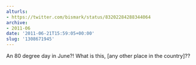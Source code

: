 ```yaml
---
alturls:
- https://twitter.com/bismark/status/83202284288344064
archive:
- 2011-06
date: '2011-06-21T15:59:05+00:00'
slug: '1308671945'
---
```


An 80 degree day in June?! What is this, [any other place in the country]??

